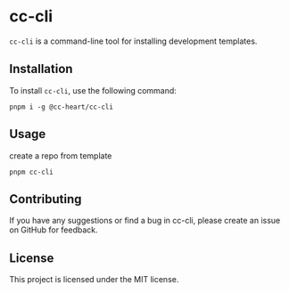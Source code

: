 # cc-cli

`cc-cli` is a command-line tool for installing development templates.

## Installation

To install `cc-cli`, use the following command:

```shell
pnpm i -g @cc-heart/cc-cli
```

## Usage

create a repo from template

```shell
pnpm cc-cli
```

## Contributing

If you have any suggestions or find a bug in cc-cli, please create an issue on GitHub for feedback.

## License

This project is licensed under the MIT license.
